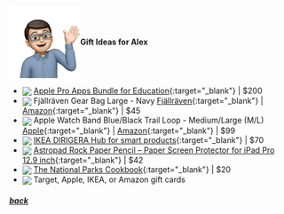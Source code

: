 <img src="assets/images/alex3.png" align="center" width="128" >**Gift Ideas for Alex**

- <a href="https://www.apple.com/us-edu/shop/product/BMGE2Z/A/pro-apps-bundle-for-education" target="_blank"><img src="https://store.storeimages.cdn-apple.com/4982/as-images.apple.com/is/BMGE2?wid=1144&hei=1144&fmt=jpeg&qlt=90&.v=1612566484000" align="center" width="64" ></a> [Apple Pro Apps Bundle for Education](https://www.apple.com/us-edu/shop/product/BMGE2Z/A/pro-apps-bundle-for-education){:target="\_blank"} |
  $200
- <a href="https://www.fjallraven.com/us/en-us/bags-gear/accessories/wallets-small-bags/gear-bag-large" target="_blank"><img src="https://www.fjallraven.com/4940a0/globalassets/catalogs/fjallraven/f2/f242/f24214/f560/7323450022334_ss18_a_gear_bag_large_21.jpg?width=1360&height=1360&mode=BoxPad&bgcolor=fff&quality=100" align="center" width="64" ></a> Fjällräven Gear Bag Large - Navy [Fjällräven](https://www.fjallraven.com/us/en-us/bags-gear/accessories/wallets-small-bags/gear-bag-large){:target="\_blank"} |
  [Amazon](https://www.amazon.com/Fjallraven-Gear-Bag-Navy-Large/dp/B00F18XPDK/){:target="\_blank"} |
  $45
- <a href="https://www.apple.com/us-edu/shop/product/MT613AM/A/49mm-blue-black-trail-loop-s-m?" target="_blank"><img src="https://store.storeimages.cdn-apple.com/4982/as-images.apple.com/is/MT613ref_AV3?wid=2000&hei=2000&fmt=jpeg&qlt=90&.v=1692899042125" align="center" width="64" ></a> Apple Watch Band Blue/Black Trail Loop - Medium/Large (M/L) [Apple](https://www.apple.com/us-edu/shop/product/MT613AM/A/49mm-blue-black-trail-loop-s-m){:target="\_blank"} |
  [Amazon](https://www.amazon.com/Apple-Watch-Band-Trail-Black/dp/B0CHX3VTSL/){:target="\_blank"} |
  $99
- <a href="https://www.ikea.com/us/en/p/dirigera-hub-for-smart-products-white-smart-50503414/" target="_blank"><img src="https://www.ikea.com/us/en/images/products/dirigera-hub-for-smart-products-white-smart__1032017_pe836737_s5.jpg?f=xl" align="center" width="64" ></a> [IKEA DIRIGERA Hub for smart products](https://www.ikea.com/us/en/p/dirigera-hub-for-smart-products-white-smart-50503414/){:target="\_blank"} |
  $70
- <a href="https://www.amazon.com/Astropad-Rock-Paper-Pencil-Replacement/dp/B0CKJSQGJR" target="_blank"><img src="https://m.media-amazon.com/images/I/71axeInMaLL._AC_SL1500_.jpg" align="center" width="64" ></a> [Astropad Rock Paper Pencil – Paper Screen Protector for iPad Pro 12.9 inch](https://www.amazon.com/Astropad-Rock-Paper-Pencil-Replacement/dp/B0CKJSQGJR){:target="\_blank"} |
  $42
- <a href="https://www.amazon.com/gp/product/0760375119" target="_blank"><img src="https://m.media-amazon.com/images/I/A1HNFYuW4VL._SL1500_.jpg" align="center" width="64" ></a> [The National Parks Cookbook](https://www.amazon.com/gp/product/0760375119){:target="\_blank"} |
  $20
- <img src="https://www.justdrums.com/wp-content/uploads/2018/12/giftcard_image1.png" align="center" width="64" target="_blank"> Target, Apple, IKEA, or Amazon gift cards

<!--
<a href="link" target="_blank"><img src="imagelink" align="center" width="64" ></a> [ItemName](link){:target="_blank"} |
$price
-->

##### [back](readme.md)
